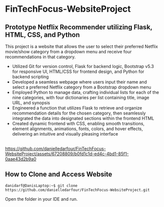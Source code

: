 # FinTechFocus-WebsiteProject
## Prototype Netflix Recommender utilizing Flask, HTML, CSS, and Python

This project is a website that allows the user to select their preferred Netflix movie/show category from a dropdown menu and receive four recommendations in that category.
- Utilized Git for version control, Flask for backend logic, Bootstrap v5.3 for responsive UI, HTML/CSS for frontend
design, and Python for backend scripting
- Developed a seamless webpage where users input their name and select a preferred Netflix category from a
Bootstrap dropdown menu
- Employed Python to manage data, crafting individual lists for each of the nine categories, with four dictionaries per
list containing title, image URL, and synopsis
- Engineered a function that utilizes Flask to retrieve and organize recommendation details for the chosen category,
then seamlessly integrated the data into designated sections within the frontend HTML
- Created dynamic frontend with CSS, enabling smooth transitions, element alignments, animations, fonts, colors,
and hover effects, delivering an intuitive and visually pleasing interface
<br></br>

https://github.com/danielledarfour/FinTechFocus-WebsiteProject/assets/67208809/b0fd1c1d-ed4c-4bd1-85f1-0aae43d2b9a0

## How to Clone and Access Website
```console
danidarf@DanisLaptop:~$ git clone https://github.com/danielledarfour/FinTechFocus-WebsiteProject.git
```
Open the folder in your IDE and run.
